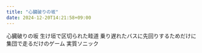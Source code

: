 ```yaml
---
title: "心臓破りの坂"
date: 2024-12-20T14:21:58+09:00
---
```

心臓破りの坂
生け垣で区切られた畦道
乗り遅れたバスに先回りするためだけに集団で走るだけのゲーム
実質ソニック
